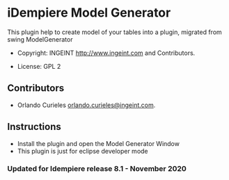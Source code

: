 # iDempiere Model Generator

This plugin help to create model of your tables into a plugin, migrated from swing ModelGenerator


- Copyright: INGEINT <http://www.ingeint.com> and Contributors.

- License: GPL 2


## Contributors
- Orlando Curieles <orlando.curieles@ingeint.com>.


## Instructions

- Install the plugin and open the Model Generator Window
- This plugin is just for eclipse developer mode

### Updated for Idempiere release 8.1 - November 2020